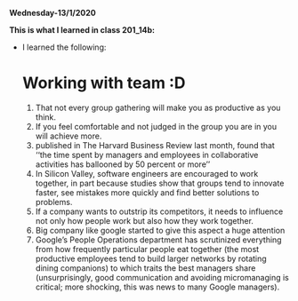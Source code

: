 **Wednesday-13/1/2020**

**This is what I learned in class 201_14b:**

* I learned the following:
  
  # Working with team :D

    1. That not every group gathering will make you as productive as you think.
    2. If you feel comfortable and not judged in the group you are in you will achieve more.
    3. published in The Harvard Business Review last month, found that ‘‘the time spent by managers and employees in collaborative activities has ballooned by 50 percent or more’’ 
    4. In Silicon Valley, software engineers are encouraged to work together, in part because studies show that groups tend to innovate faster, see mistakes more quickly and find better solutions to problems.
    5. If a company wants to outstrip its competitors, it needs to influence not only how people work but also how they work together.
    6. Big company like google started to give this aspect a huge attention
    7. Google’s People Operations department has scrutinized everything from how frequently particular people eat together (the most productive employees tend to build larger networks by rotating dining companions) to which traits the best managers share (unsurprisingly, good communication and avoiding micromanaging is critical; more shocking, this was news to many Google managers).